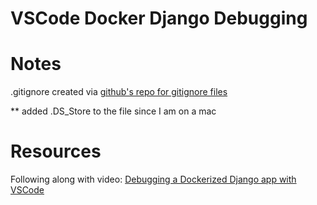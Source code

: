 # VSCode Docker Django Debugging

# Notes
.gitignore created via [github's repo for gitignore files](https://github.com/github/gitignore/blob/main/Python.gitignore)

** added .DS_Store to the file since I am on a mac

# Resources
Following along with video: [Debugging a Dockerized Django app with VSCode](https://www.youtube.com/watch?v=x7lZAmMVo2M)
